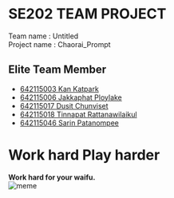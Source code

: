# SE202 TEAM PROJECT  

Team name : Untitled  
Project name : Chaorai_Prompt  

## Elite Team Member
- [642115003 Kan Katpark](https://github.com/h0shizaki)  
- [642115006 Jakkaphat Ploylake](#)  
- [642115017 Dusit Chunviset](https://github.com/DeitYzS)  
- [642115018 Tinnapat Rattanawilaikul](#)
- [642115046 Sarin Patanompee](https://github.com/ManSmooth/)    

# Work hard Play harder  
**Work hard for your waifu.**  
![meme](https://data.whicdn.com/images/233786045/original.gif)
